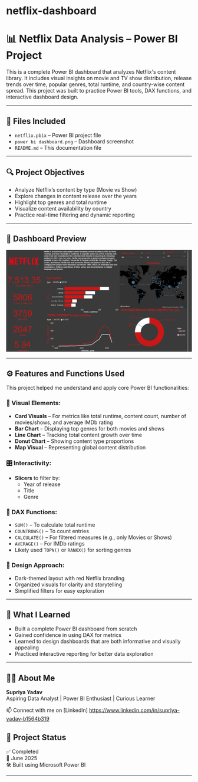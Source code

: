 # netflix-dashboard
# 📊 Netflix Data Analysis – Power BI Project

This is a complete Power BI dashboard that analyzes Netflix's content library. It includes visual insights on movie and TV show distribution, release trends over time, popular genres, total runtime, and country-wise content spread. This project was built to practice Power BI tools, DAX functions, and interactive dashboard design.

---

## 📁 Files Included

- `netflix.pbix` – Power BI project file
- `power bi dashboard.png` – Dashboard screenshot
- `README.md` – This documentation file

---

## 🔍 Project Objectives

- Analyze Netflix’s content by type (Movie vs Show)
- Explore changes in content release over the years
- Highlight top genres and total runtime
- Visualize content availability by country
- Practice real-time filtering and dynamic reporting

---

## 📸 Dashboard Preview

![Netflix Power BI Dashboard](power%20bi%20dashboard.png)

---

## ⚙️ Features and Functions Used

This project helped me understand and apply core Power BI functionalities:

### 🧩 Visual Elements:
- **Card Visuals** – For metrics like total runtime, content count, number of movies/shows, and average IMDb rating
- **Bar Chart** – Displaying top genres for both movies and shows
- **Line Chart** – Tracking total content growth over time
- **Donut Chart** – Showing content type proportions
- **Map Visual** – Representing global content distribution

### 🎛️ Interactivity:
- **Slicers** to filter by:
  - Year of release
  - Title
  - Genre

### 🧮 DAX Functions:
- `SUM()` – To calculate total runtime
- `COUNTROWS()` – To count entries
- `CALCULATE()` – For filtered measures (e.g., only Movies or Shows)
- `AVERAGE()` – For IMDb ratings
- Likely used `TOPN()` or `RANKX()` for sorting genres

### 🎨 Design Approach:
- Dark-themed layout with red Netflix branding
- Organized visuals for clarity and storytelling
- Simplified filters for easy exploration

---

## 🧠 What I Learned

- Built a complete Power BI dashboard from scratch  
- Gained confidence in using DAX for metrics  
- Learned to design dashboards that are both informative and visually appealing  
- Practiced interactive reporting for better data exploration

---

## 👩‍💻 About Me

**Supriya Yadav**  
Aspiring Data Analyst | Power BI Enthusiast | Curious Learner

📫 Connect with me on [LinkedIn] https://www.linkedin.com/in/supriya-yadav-b1564b319 



## 📌 Project Status

✅ Completed  
📅 June 2025  
🛠️ Built using Microsoft Power BI

---
